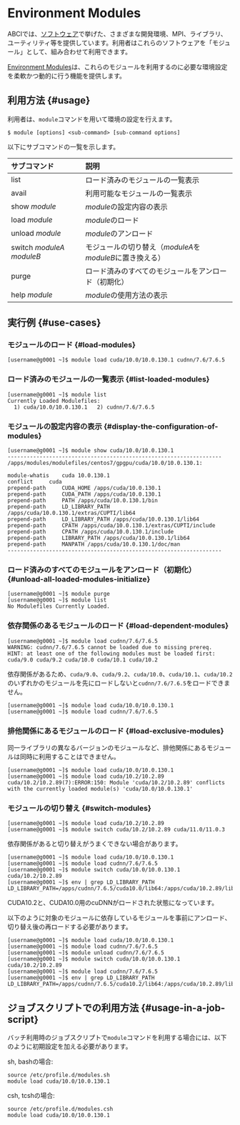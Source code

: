 # Environment Modules

ABCIでは、[ソフトウェア](system-overview.md#software)で挙げた、さまざまな開発環境、MPI、ライブラリ、ユーティリティ等を提供しています。利用者はこれらのソフトウェアを「モジュール」として、組み合わせて利用できます。

[Environment Modules](http://modules.sourceforge.net/)は、これらのモジュールを利用するのに必要な環境設定を柔軟かつ動的に行う機能を提供します。

## 利用方法 {#usage}

利用者は、`module`コマンドを用いて環境の設定を行えます。

```
$ module [options] <sub-command> [sub-command options]
```

以下にサブコマンドの一覧を示します。

| サブコマンド | 説明 |
|:--|:--|
| list | ロード済みのモジュールの一覧表示 |
| avail | 利用可能なモジュールの一覧表示 |
| show *module* | *module*の設定内容の表示 |
| load *module* | *module*のロード |
| unload *module* | *module*のアンロード |
| switch *moduleA* *moduleB* | モジュールの切り替え（*moduleA*を*moduleB*に置き換える） |
| purge | ロード済みのすべてのモジュールをアンロード（初期化） |
| help *module* | *module*の使用方法の表示 |

## 実行例 {#use-cases}

### モジュールのロード {#load-modules}

```
[username@g0001 ~]$ module load cuda/10.0/10.0.130.1 cudnn/7.6/7.6.5
```

### ロード済みのモジュールの一覧表示 {#list-loaded-modules}

```
[username@g0001 ~]$ module list
Currently Loaded Modulefiles:
  1) cuda/10.0/10.0.130.1   2) cudnn/7.6/7.6.5
```

### モジュールの設定内容の表示 {#display-the-configuration-of-modules}

```
[username@g0001 ~]$ module show cuda/10.0/10.0.130.1
-------------------------------------------------------------------
/apps/modules/modulefiles/centos7/gpgpu/cuda/10.0/10.0.130.1:

module-whatis	 cuda 10.0.130.1
conflict	 cuda
prepend-path	 CUDA_HOME /apps/cuda/10.0.130.1
prepend-path	 CUDA_PATH /apps/cuda/10.0.130.1
prepend-path	 PATH /apps/cuda/10.0.130.1/bin
prepend-path	 LD_LIBRARY_PATH /apps/cuda/10.0.130.1/extras/CUPTI/lib64
prepend-path	 LD_LIBRARY_PATH /apps/cuda/10.0.130.1/lib64
prepend-path	 CPATH /apps/cuda/10.0.130.1/extras/CUPTI/include
prepend-path	 CPATH /apps/cuda/10.0.130.1/include
prepend-path	 LIBRARY_PATH /apps/cuda/10.0.130.1/lib64
prepend-path	 MANPATH /apps/cuda/10.0.130.1/doc/man
-------------------------------------------------------------------
```

### ロード済みのすべてのモジュールをアンロード（初期化） {#unload-all-loaded-modules-initialize}

```
[username@g0001 ~]$ module purge
[username@g0001 ~]$ module list
No Modulefiles Currently Loaded.
```

### 依存関係のあるモジュールのロード {#load-dependent-modules}

```
[username@g0001 ~]$ module load cudnn/7.6/7.6.5
WARNING: cudnn/7.6/7.6.5 cannot be loaded due to missing prereq.
HINT: at least one of the following modules must be loaded first: cuda/9.0 cuda/9.2 cuda/10.0 cuda/10.1 cuda/10.2
```

依存関係があるため、`cuda/9.0`、`cuda/9.2`、`cuda/10.0`、`cuda/10.1`、`cuda/10.2`のいずれかのモジュールを先にロードしないと`cudnn/7.6/7.6.5`をロードできません。

```
[username@g0001 ~]$ module load cuda/10.0/10.0.130.1
[username@g0001 ~]$ module load cudnn/7.6/7.6.5
```

### 排他関係にあるモジュールのロード {#load-exclusive-modules}

同一ライブラリの異なるバージョンのモジュールなど、排他関係にあるモジュールは同時に利用することはできません。

```
[username@g0001 ~]$ module load cuda/10.0/10.0.130.1
[username@g0001 ~]$ module load cuda/10.2/10.2.89
cuda/10.2/10.2.89(7):ERROR:150: Module 'cuda/10.2/10.2.89' conflicts with the currently loaded module(s) 'cuda/10.0/10.0.130.1'
```

### モジュールの切り替え {#switch-modules}

```
[username@g0001 ~]$ module load cuda/10.2/10.2.89
[username@g0001 ~]$ module switch cuda/10.2/10.2.89 cuda/11.0/11.0.3
```

依存関係があると切り替えがうまくできない場合があります。

```
[username@g0001 ~]$ module load cuda/10.0/10.0.130.1
[username@g0001 ~]$ module load cudnn/7.6/7.6.5
[username@g0001 ~]$ module switch cuda/10.0/10.0.130.1 cuda/10.2/10.2.89
[username@g0001 ~]$ env | grep LD_LIBRARY_PATH
LD_LIBRARY_PATH=/apps/cudnn/7.6.5/cuda10.0/lib64:/apps/cuda/10.2.89/lib64:/apps/cuda/10.2.89/extras/CUPTI/lib64
```

CUDA10.2と、CUDA10.0用のcuDNNがロードされた状態になっています。

以下のように対象のモジュールに依存しているモジュールを事前にアンロード、切り替え後の再ロードする必要があります。

```
[username@g0001 ~]$ module load cuda/10.0/10.0.130.1
[username@g0001 ~]$ module load cudnn/7.6/7.6.5
[username@g0001 ~]$ module unload cudnn/7.6/7.6.5
[username@g0001 ~]$ module switch cuda/10.0/10.0.130.1 cuda/10.2/10.2.89
[username@g0001 ~]$ module load cudnn/7.6/7.6.5
[username@g0001 ~]$ env | grep LD_LIBRARY_PATH
LD_LIBRARY_PATH=/apps/cudnn/7.6.5/cuda10.2/lib64:/apps/cuda/10.2.89/lib64:/apps/cuda/10.2.89/extras/CUPTI/lib64
```

## ジョブスクリプトでの利用方法 {#usage-in-a-job-script}

バッチ利用時のジョブスクリプトで`module`コマンドを利用する場合には、以下のように初期設定を加える必要があります。

sh, bashの場合:

```
source /etc/profile.d/modules.sh
module load cuda/10.0/10.0.130.1
```

csh, tcshの場合:

```
source /etc/profile.d/modules.csh
module load cuda/10.0/10.0.130.1
```
